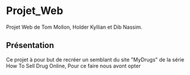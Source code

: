 # Projet_Web
Projet Web de Tom Mollon, Holder Kyllian et Dib Nassim.

## Présentation 

Ce projet à pour but de recréer un semblant du site "MyDrugs" de la série How To Sell Drug Online, Pour ce faire nous avont opter 
